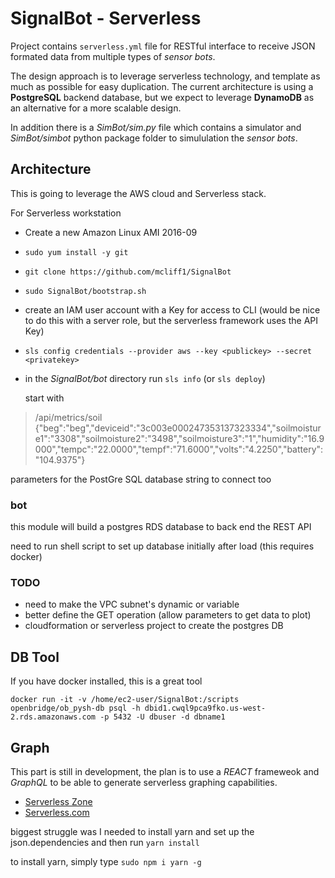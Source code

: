 # SignalBot -  Serverless
Project contains `serverless.yml` file for RESTful interface to receive JSON formated data from multiple types of *sensor bots*.

The design approach is to leverage serverless technology, and template as much as possible for easy duplication. The current architecture is using a **PostgreSQL** backend database, but we expect to leverage **DynamoDB** as an alternative for a more scalable design.

In addition there is a *SimBot/sim.py* file which contains a simulator and *SimBot/simbot* python package folder to simululation the *sensor bots*.

## Architecture
This is going to leverage the AWS cloud and Serverless stack.

For Serverless workstation

* Create a new Amazon Linux AMI 2016-09
* `sudo yum install -y git`
* `git clone https://github.com/mcliff1/SignalBot`
* `sudo SignalBot/bootstrap.sh`
* create an IAM user account with a Key for access to CLI (would be nice to do this with a server role, but the serverless framework uses the API Key) 
* `sls config credentials --provider aws --key <publickey> --secret <privatekey>`
* in the *SignalBot/bot* directory run `sls info` (or `sls deploy`)
  
  start with
>  /api/metrics/soil 
>  {"beg":"beg","deviceid":"3c003e000247353137323334","soilmoisture1":"3308","soilmoisture2":"3498","soilmoisture3":"1","humidity":"16.9000","tempc":"22.0000","tempf":"71.6000","volts":"4.2250","battery":"104.9375"}
  
  parameters for the PostGre SQL database string to connect too

### bot

this module will build a postgres RDS database to back end the REST API

need to run shell script to set up database initially after load (this requires docker)

### TODO

* need to make the VPC subnet's dynamic or variable
* better define the GET operation (allow parameters to get data to plot)
* cloudformation or serverless project to create the postgres DB

## DB Tool

If you have docker installed, this is a great tool

```
docker run -it -v /home/ec2-user/SignalBot:/scripts openbridge/ob_pysh-db psql -h dbid1.cwql9pca9fko.us-west-2.rds.amazonaws.com -p 5432 -U dbuser -d dbname1
```

## Graph

This part is still in development, the plan is to use a *REACT* frameweok and *GraphQL* to be able to generate serverless graphing capabilities.

* [Serverless Zone](https://serverless.zone/graphql-with-the-serverless-framework-79924829a8ca)
* [Serverless.com](https://serverless.com/blog/running-scalable-reliable-graphql-endpoint-with-serverless/)

biggest struggle was I needed to install yarn and set up the json.dependencies and then run `yarn install`

to install yarn, simply type `sudo npm i yarn -g`

